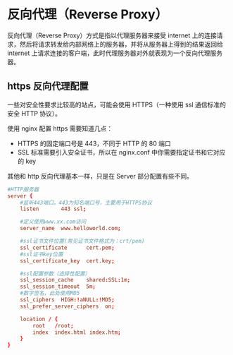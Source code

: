 # 反向代理（Reverse Proxy）

反向代理（Reverse Proxy）方式是指以代理服务器来接受 internet 上的连接请求，然后将请求转发给内部网络上的服务器，并将从服务器上得到的结果返回给 internet 上请求连接的客户端，此时代理服务器对外就表现为一个反向代理服务器。

## https 反向代理配置

一些对安全性要求比较高的站点，可能会使用 HTTPS（一种使用 ssl 通信标准的安全 HTTP 协议）。

使用 nginx 配置 https 需要知道几点：

- HTTPS 的固定端口号是 443，不同于 HTTP 的 80 端口
- SSL 标准需要引入安全证书，所以在 nginx.conf 中你需要指定证书和它对应的 key

其他和 http 反向代理基本一样，只是在 Server 部分配置有些不同。

```conf
#HTTP服务器
server {
    #监听443端口。443为知名端口号，主要用于HTTPS协议
    listen       443 ssl;

    #定义使用www.xx.com访问
    server_name  www.helloworld.com;

    #ssl证书文件位置(常见证书文件格式为：crt/pem)
    ssl_certificate      cert.pem;
    #ssl证书key位置
    ssl_certificate_key  cert.key;

    #ssl配置参数（选择性配置）
    ssl_session_cache    shared:SSL:1m;
    ssl_session_timeout  5m;
    #数字签名，此处使用MD5
    ssl_ciphers  HIGH:!aNULL:!MD5;
    ssl_prefer_server_ciphers  on;

    location / {
        root   /root;
        index  index.html index.htm;
    }
}
```
